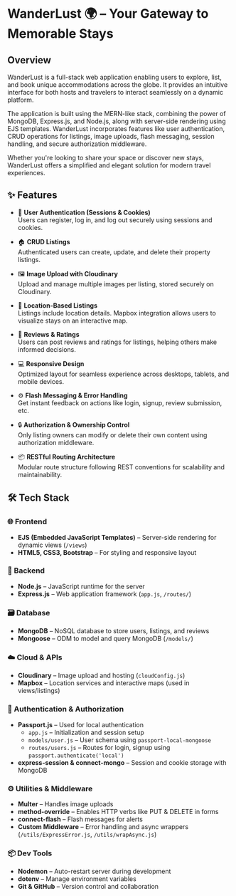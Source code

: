 # WanderLust 🌍 – Your Gateway to Memorable Stays
## Overview
WanderLust is a full-stack web application enabling users to explore, list, and book unique accommodations across the globe. It provides an intuitive interface for both hosts and travelers to interact seamlessly on a dynamic platform.

The application is built using the MERN-like stack, combining the power of MongoDB, Express.js, and Node.js, along with server-side rendering using EJS templates. WanderLust incorporates features like user authentication, CRUD operations for listings, image uploads, flash messaging, session handling, and secure authorization middleware.

Whether you're looking to share your space or discover new stays, WanderLust offers a simplified and elegant solution for modern travel experiences.
## ✨ Features

- 🔐 **User Authentication (Sessions & Cookies)**  
  Users can register, log in, and log out securely using sessions and cookies.

- 🏠 **CRUD Listings**  
  Authenticated users can create, update, and delete their property listings.

- 🖼️ **Image Upload with Cloudinary**  
  Upload and manage multiple images per listing, stored securely on Cloudinary.

- 📍 **Location-Based Listings**  
  Listings include location details. Mapbox integration allows users to visualize stays on an interactive map.

- 💬 **Reviews & Ratings**  
  Users can post reviews and ratings for listings, helping others make informed decisions.

- 💻 **Responsive Design**  
  Optimized layout for seamless experience across desktops, tablets, and mobile devices.

- ⚙️ **Flash Messaging & Error Handling**  
  Get instant feedback on actions like login, signup, review submission, etc.

- 🔒 **Authorization & Ownership Control**  
  Only listing owners can modify or delete their own content using authorization middleware.

- 📦 **RESTful Routing Architecture**  
  Modular route structure following REST conventions for scalability and maintainability.
## 🛠️ Tech Stack

### 🌐 Frontend
- **EJS (Embedded JavaScript Templates)** – Server-side rendering for dynamic views (`/views`)
- **HTML5, CSS3, Bootstrap** – For styling and responsive layout

### 🧠 Backend
- **Node.js** – JavaScript runtime for the server
- **Express.js** – Web application framework (`app.js`, `/routes/`)

### 🗃️ Database
- **MongoDB** – NoSQL database to store users, listings, and reviews
- **Mongoose** – ODM to model and query MongoDB (`/models/`)

### ☁️ Cloud & APIs
- **Cloudinary** – Image upload and hosting (`cloudConfig.js`)
- **Mapbox** – Location services and interactive maps (used in views/listings)

### 🔐 Authentication & Authorization
- **Passport.js** – Used for local authentication
  - `app.js` – Initialization and session setup
  - `models/user.js` – User schema using `passport-local-mongoose`
  - `routes/users.js` – Routes for login, signup using `passport.authenticate('local')`
- **express-session & connect-mongo** – Session and cookie storage with MongoDB

### ⚙️ Utilities & Middleware
- **Multer** – Handles image uploads
- **method-override** – Enables HTTP verbs like PUT & DELETE in forms
- **connect-flash** – Flash messages for alerts
- **Custom Middleware** – Error handling and async wrappers (`/utils/ExpressError.js`, `/utils/wrapAsync.js`)

### 📦 Dev Tools
- **Nodemon** – Auto-restart server during development
- **dotenv** – Manage environment variables
- **Git & GitHub** – Version control and collaboration
